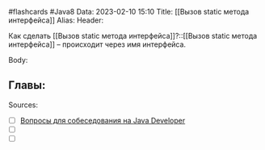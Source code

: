 #flashcards #Java8 
Data: 2023-02-10 15:10
Title: [[Вызов static метода интерфейса]]
Alias:
Header:

Как сделать [[Вызов static метода интерфейса]]?::[[Вызов static метода интерфейса]] – происходит через имя интерфейса.
<!--SR:!2023-03-14,3,250-->



Body:





Главы:
-


Sources:
- [ ] [Вопросы для собеседования на Java Developer](https://github.com/enhorse/java-interview/blob/master/README.md#%D0%9E%D0%9E%D0%9F)
- [ ] []()
- [ ] []()
